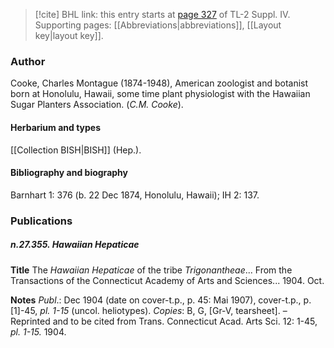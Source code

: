 > [!cite] BHL link: this entry starts at [page 327](https://www.biodiversitylibrary.org/item/103860#page/337/mode/1up) of TL-2 Suppl. IV.
> Supporting pages: [[Abbreviations|abbreviations]], [[Layout key|layout key]].

### Author

Cooke, Charles Montague (1874-1948), American zoologist and botanist born at Honolulu, Hawaii, some time plant physiologist with the Hawaiian Sugar Planters Association. (*C.M. Cooke*).

#### Herbarium and types

[[Collection BISH|BISH]] (Hep.).

#### Bibliography and biography

Barnhart 1: 376 (b. 22 Dec 1874, Honolulu, Hawaii); IH 2: 137.

### Publications

##### n.27.355. Hawaiian Hepaticae

**Title**
The *Hawaiian Hepaticae* of the tribe *Trigonantheae*... From the Transactions of the Connecticut Academy of Arts and Sciences... 1904. Oct.

**Notes**
*Publ*.: Dec 1904 (date on cover-t.p., p. 45: Mai 1907), cover-t.p., p. \[1\]-45, *pl. 1-15* (uncol. heliotypes). *Copies*: B, G, \[Gr-V, tearsheet\]. – Reprinted and to be cited from Trans. Connecticut Acad. Arts Sci. 12: 1-45, *pl. 1-15.* 1904.

